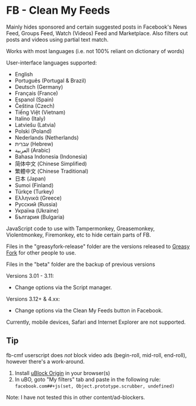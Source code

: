 # FB - Clean My Feeds

Mainly hides sponsored and certain suggested posts in Facebook's News Feed, Groups Feed, Watch (Videos) Feed and Marketplace. Also filters out posts and videos using partial text match.

Works with most languages (i.e. not 100% reliant on dictionary of words)

User-interface languages supported:
- English
- Português (Portugal & Brazil)
- Deutsch (Germany)
- Français (France)
- Espanol (Spain)
- Čeština (Czech)
- Tiếng Việt (Vietnam)
- Italino (Italy)
- Latviešu (Latvia)
- Polski (Poland)
- Nederlands (Netherlands)
- עִברִית (Hebrew)
- العربية (Arabic)
- Bahasa Indonesia (Indonesia)
- 简体中文 (Chinese Simplified)
- 繁體中文 (Chinese Traditional)
- 日本 (Japan)
- Sumoi (Finland)
- Türkçe (Turkey)
- Ελληνικά (Greece)
- Русский (Russia)
- Україна (Ukraine)
- България (Bulgaria)

JavaScript code to use with Tampermonkey, Greasemonkey, Violentmonkey, Firemonkey, etc to hide certain parts of FB.

Files in the "greasyfork-release" folder are the versions released to [Greasy Fork](https://greasyfork.org/en/scripts/431970-fb-clean-my-feeds) for other people to use.

Files in the "beta" folder are the backup of previous versions

Versions 3.01 - 3.11: 
- Change options via the Script manager.

Versions 3.12+ & 4.xx: 
- Change options via the Clean My Feeds button in Facebook.


Currently, mobile devices, Safari and Internet Explorer are not supported.

## Tip
fb-cmf userscript does _not_ block video ads (begin-roll, mid-roll, end-roll), however there's a work-around.
1) Install [uBlock Origin](https://github.com/gorhill/uBlock) in your browser(s)
2) In uBO, goto "My filters" tab and paste in the following rule: `facebook.com##+js(set, Object.prototype.scrubber, undefined)`

Note: I have not tested this in other content/ad-blockers.

